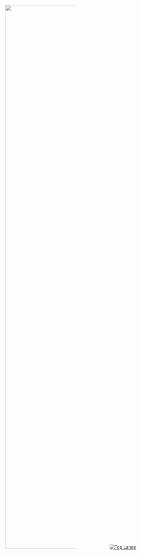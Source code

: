 <img width="67%" src="https://github-readme-stats.vercel.app/api?username=anuraghazra&show_icons=true&theme=radical">[![Top Langs](https://github-readme-stats.vercel.app/api/top-langs/?username=anuraghazra)](https://github.com/anuraghazra/github-readme-stats)

